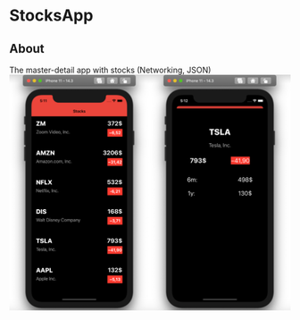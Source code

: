 # StocksApp

## About
The master-detail app with stocks (Networking, JSON)
![preview](stocks_app_all.png)
